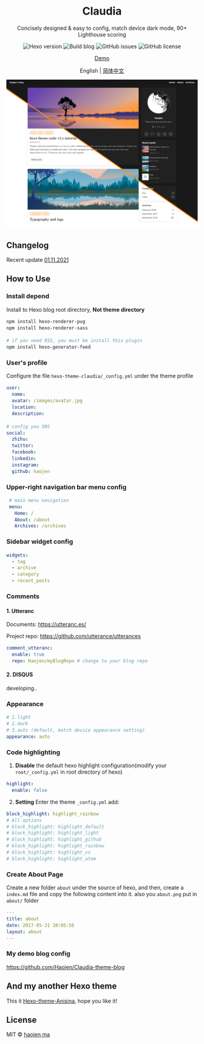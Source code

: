 <h1 align="center">Claudia</h1>
<p align="center"> 
  Concisely designed & easy to config, match device dark mode, 90+ Lighthouse scoring
</p>

<p align="center">
  <img  alt="Hexo version" src="https://img.shields.io/badge/hexo%20version-%3E%3D5.0-brightgreen">
  <img  alt="Build blog" src="https://github.com/Haojen/Claudia-theme-blog/workflows/Build%20Claudia%20blog/badge.svg?branch=master">
  <img  alt="GitHub issues" src="https://img.shields.io/github/issues/Haojen/hexo-theme-Claudia">
  <img  alt="GitHub license" src="https://img.shields.io/github/license/Haojen/hexo-theme-Claudia">
</p>

<p align="center">
  <a href="https://haojen.github.io/Claudia-theme-blog/" rel="nofollow">Demo</a>
</p>

<p align="center">
  <span>English | </span> 
  <a href="README-CN.md" rel="nofollow">简体中文</a>
</p>

![cover](./screenshot/claudia-cover-v2.png)

## Changelog
Recent update [01.11.2021](CHANGELOG.md)

## How to Use

### Install depend

Install to Hexo blog root directory, **Not theme directory** 
```bash
npm install hexo-renderer-pug 
npm install hexo-renderer-sass

# if you need RSS, you must be install this plugin
npm install hexo-generator-feed
```

### User's profile

Configure the file `hexo-theme-claudia/_config.yml` under the theme profile

```yaml
user:
  name: 
  avatar: /images/avatar.jpg
  location:
  description:

# config you SNS
social:
  zhihu:
  twitter:
  facebook:
  linkedin:
  instagram:
  github: haojen

```

### Upper-right navigation bar menu config

```yaml
 # main menu navigation
 menu:
   Home: /
   About: /about
   Archives: /archives
```

### Sidebar widget config
```yaml
widgets:
  - tag
  - archive
  - category
  - recent_posts
```

### Comments

#### 1. Utteranc
Documents: https://utteranc.es/

Project repo: https://github.com/utterance/utterances

```yaml
comment_utteranc:
  enable: true
  repo: Haojen/myBlogRepo # change to your blog repo
```

#### 2. DISQUS
developing..

### Appearance
```yaml
# 1.light 
# 2.dark
# 3.auto (default, match device appearance setting)
appearance: auto
```

### Code highlighting

1. **Disable** the default hexo highlight configuration(modify your `root/_config.yml` in root directory of hexo)

```yaml
highlight:
  enable: false
```
2. **Setting** Enter the theme `_config.yml` add: 
```yaml
block_highlight: highlight_rainbow
# All options
# block_highlight: highlight_default
# block_highlight: highlight_light
# block_highlight: highlight_github
# block_highlight: highlight_rainbow
# block_highlight: highlight_vs
# block_highlight: highlight_atom


```

### Create About Page

Create a new folder `about` under the source of hexo, and then, create a `index.md` file and copy the following content into it.
also you `about.png` put in `about/` folder

```yaml
---
title: about
date: 2017-05-31 10:05:56
layout: about
---
```

### My demo blog config
https://github.com/Haojen/Claudia-theme-blog

## And my another Hexo theme
This it [Hexo-theme-Anisina](https://github.com/Haojen/hexo-theme-Anisina), hope you like it!

## License
MIT © [haojen ma](http://haojen.github.io)
